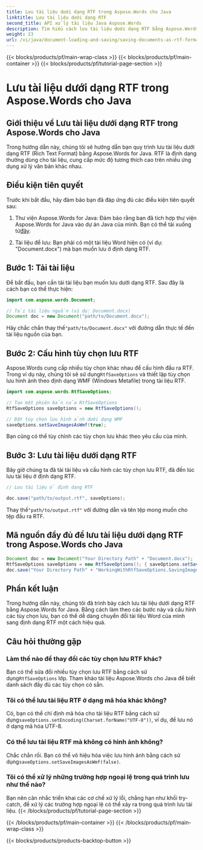 ```yaml
---
title: Lưu tài liệu dưới dạng RTF trong Aspose.Words cho Java
linktitle: Lưu tài liệu dưới dạng RTF
second_title: API xử lý tài liệu Java Aspose.Words
description: Tìm hiểu cách lưu tài liệu dưới dạng RTF bằng Aspose.Words cho Java. Hướng dẫn từng bước với mã nguồn để chuyển đổi tài liệu hiệu quả.
weight: 23
url: /vi/java/document-loading-and-saving/saving-documents-as-rtf-format/
---
```


{{< blocks/products/pf/main-wrap-class >}}
{{< blocks/products/pf/main-container >}}
{{< blocks/products/pf/tutorial-page-section >}}

# Lưu tài liệu dưới dạng RTF trong Aspose.Words cho Java


## Giới thiệu về Lưu tài liệu dưới dạng RTF trong Aspose.Words cho Java

Trong hướng dẫn này, chúng tôi sẽ hướng dẫn bạn quy trình lưu tài liệu dưới dạng RTF (Rich Text Format) bằng Aspose.Words for Java. RTF là định dạng thường dùng cho tài liệu, cung cấp mức độ tương thích cao trên nhiều ứng dụng xử lý văn bản khác nhau.

## Điều kiện tiên quyết

Trước khi bắt đầu, hãy đảm bảo bạn đã đáp ứng đủ các điều kiện tiên quyết sau:

1.  Thư viện Aspose.Words for Java: Đảm bảo rằng bạn đã tích hợp thư viện Aspose.Words for Java vào dự án Java của mình. Bạn có thể tải xuống từ[đây](https://releases.aspose.com/words/java/).

2. Tài liệu để lưu: Bạn phải có một tài liệu Word hiện có (ví dụ: "Document.docx") mà bạn muốn lưu ở định dạng RTF.

## Bước 1: Tải tài liệu

Để bắt đầu, bạn cần tải tài liệu bạn muốn lưu dưới dạng RTF. Sau đây là cách bạn có thể thực hiện:

```java
import com.aspose.words.Document;

// Tải tài liệu nguồn (ví dụ: Document.docx)
Document doc = new Document("path/to/Document.docx");
```

 Hãy chắc chắn thay thế`"path/to/Document.docx"` với đường dẫn thực tế đến tài liệu nguồn của bạn.

## Bước 2: Cấu hình tùy chọn lưu RTF

 Aspose.Words cung cấp nhiều tùy chọn khác nhau để cấu hình đầu ra RTF. Trong ví dụ này, chúng tôi sẽ sử dụng`RtfSaveOptions` và thiết lập tùy chọn lưu hình ảnh theo định dạng WMF (Windows Metafile) trong tài liệu RTF.

```java
import com.aspose.words.RtfSaveOptions;

// Tạo một phiên bản của RtfSaveOptions
RtfSaveOptions saveOptions = new RtfSaveOptions();

// Đặt tùy chọn lưu hình ảnh dưới dạng WMF
saveOptions.setSaveImagesAsWmf(true);
```

Bạn cũng có thể tùy chỉnh các tùy chọn lưu khác theo yêu cầu của mình.

## Bước 3: Lưu tài liệu dưới dạng RTF

Bây giờ chúng ta đã tải tài liệu và cấu hình các tùy chọn lưu RTF, đã đến lúc lưu tài liệu ở định dạng RTF.

```java
// Lưu tài liệu ở định dạng RTF

doc.save("path/to/output.rtf", saveOptions);
```

 Thay thế`"path/to/output.rtf"` với đường dẫn và tên tệp mong muốn cho tệp đầu ra RTF.

## Mã nguồn đầy đủ để lưu tài liệu dưới dạng RTF trong Aspose.Words cho Java

```java
Document doc = new Document("Your Directory Path" + "Document.docx");
RtfSaveOptions saveOptions = new RtfSaveOptions(); { saveOptions.setSaveImagesAsWmf(true); }
doc.save("Your Directory Path" + "WorkingWithRtfSaveOptions.SavingImagesAsWmf.rtf", saveOptions);
```

## Phần kết luận

Trong hướng dẫn này, chúng tôi đã trình bày cách lưu tài liệu dưới dạng RTF bằng Aspose.Words for Java. Bằng cách làm theo các bước này và cấu hình các tùy chọn lưu, bạn có thể dễ dàng chuyển đổi tài liệu Word của mình sang định dạng RTF một cách hiệu quả.

## Câu hỏi thường gặp

### Làm thế nào để thay đổi các tùy chọn lưu RTF khác?

 Bạn có thể sửa đổi nhiều tùy chọn lưu RTF bằng cách sử dụng`RtfSaveOptions` lớp. Tham khảo tài liệu Aspose.Words cho Java để biết danh sách đầy đủ các tùy chọn có sẵn.

### Tôi có thể lưu tài liệu RTF ở dạng mã hóa khác không?

 Có, bạn có thể chỉ định mã hóa cho tài liệu RTF bằng cách sử dụng`saveOptions.setEncoding(Charset.forName("UTF-8"))`, ví dụ, để lưu nó ở dạng mã hóa UTF-8.

### Có thể lưu tài liệu RTF mà không có hình ảnh không?

 Chắc chắn rồi. Bạn có thể vô hiệu hóa việc lưu hình ảnh bằng cách sử dụng`saveOptions.setSaveImagesAsWmf(false)`.

### Tôi có thể xử lý những trường hợp ngoại lệ trong quá trình lưu như thế nào?

Bạn nên cân nhắc triển khai các cơ chế xử lý lỗi, chẳng hạn như khối try-catch, để xử lý các trường hợp ngoại lệ có thể xảy ra trong quá trình lưu tài liệu.
{{< /blocks/products/pf/tutorial-page-section >}}

{{< /blocks/products/pf/main-container >}}
{{< /blocks/products/pf/main-wrap-class >}}

{{< blocks/products/products-backtop-button >}}
